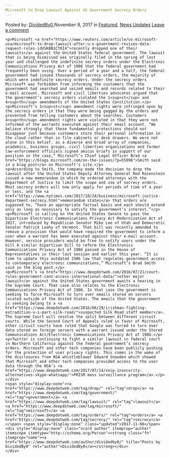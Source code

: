 ```yaml
---
Microsoft to Drop Lawsuit Against US Government Secrecy Orders
---
```

<article class="post-listing post-23435 post type-post status-publish format-standard has-post-thumbnail hentry  tag-drop tag-government tag-lawsuit tag-microsoft tag-orders tag-secrecy">
    <div class="post-inner">
        <span>Posted by: <a href="https://www.deepdotweb.com/author/dividedby0/" title="">DividedBy0 </a></span>
    <span>November 8, 2017</span>
    <span>in <a href="https://www.deepdotweb.com/category/deepdot-news/" rel="category tag">Featured</a>, <a href="https://www.deepdotweb.com/category/news-updates/" rel="category tag">News Updates</a></span>
    <span><a href="https://www.deepdotweb.com/2017/11/08/microsoft-drop-lawsuit-us-government-secrecy-orders/#respond">Leave a comment</a></span>
    </p>
    <div class="clear"></div>
    
    <p>Microsoft <a href="https://www.reuters.com/article/us-microsoft-usa/microsoft-to-drop-lawsuit-after-u-s-government-revises-data-request-rules-idUSKBN1CT0I4">recently dropped one of their lawsuits</a> against the United States federal government. The lawsuit that is being dismissed was originally filed in the spring of last year and challenged the indefinite secrecy orders under the Electronic Communications Privacy Act of 1986 that the federal government had frequently been using. Over a period of a year and a half, the federal government had issued thousands of secrecy orders, the majority of which were indefinite secrecy orders. Under the secrecy orders Microsoft was forbidden from informing the customers that the government had searched and seized emails and records related to their e-mail account. Microsoft and civil liberties advocates argued that the government’s secrecy orders violated the 1<sup>st</sup> and 4<sup>th</sup> amendments of the United States Constitution.</p>
    <p>Microsoft’s 1<sup>st</sup> amendment rights were infringed upon by the secrecy orders in that they were being gagged by the orders and prevented from telling customers about the searches. Customers 4<sup>th</sup> amendment rights were violated in that they were not informed of the warrants executed against their email account. “We believe strongly that these fundamental protections should not disappear just because customers store their personal information in the cloud rather than in file cabinets or desk drawers. We were not alone in this belief, as a diverse and broad array of companies, academics, business groups, civil liberties organizations and former law-enforcement officials signed amicus briefs in support of our position in the case,” Microsoft’s Chief Legal Officer Brad <a href="https://blogs.microsoft.com/on-the-issues/?p=55096">Smith said in a blog post</a> on Microsoft’s site.</p>
    <p>According to Smith, the company made the decision to drop the lawsuit after the United States Deputy Attorney General Rod Rosenstein issued a new memorandum in which he ordered attorneys with the Department of Justice to limit the scope and use of secrecy orders. Most secrecy orders will now only apply for periods of time of a year or less, and the <a href="https://www.nytimes.com/2017/10/24/business/microsoft-justice-department-secrecy.html">memorandum states</a> that orders are supposed to, “have an appropriate factual basis and each should extend only as long as necessary to satisfy the government’s interest.”</p>
    <p>Microsoft is calling on the United States Senate to pass the bipartisan Electronic Communications Privacy Act Modernization Act of 2017, introduced by Republican Senator Mike Lee of Utah and Democratic Senator Patrick Leahy of Vermont. That bill was recently amended to remove a provision that would have required the government to inform a user when a warrant has been executed against their e-mail account. However, service providers would be free to notify users under the bill A similar bipartisan bill to reform the Electronics Communications Privacy Act of 1986 passed in the House of Representatives in their last session and earlier this year. “It is time to update this outdated 1986 law that regulates government access to contemporary electronic communications,” Microsoft’s Brad Smith said in the blog post.</p>
    <p>Microsoft’s <a href="https://www.deepdotweb.com/2016/07/21/court-rules-government-cant-access-international-data/">other major lawsuit</a> against the United States government awaits a hearing in the Supreme Court. That case also relates to the Electronic Communications Privacy Act of 1986. In that case the government is seeking to force Microsoft to turn over emails stored on servers located outside of the United States. The emails that the government is seeking belong to a <a href="https://www.deepdotweb.com/2016/06/29/irishman-fighting-extradition-u-s-part-silk-road/">suspected Silk Road staff member</a>. The Supreme Court will resolve the split between different circuit courts. While the Second Court of Appeals ruled in favor of Microsoft, other circuit courts have ruled that Google was forced to turn over data stored on foreign servers with a warrant issued under the Stored Communications Act/Electronic Communications Privacy Act of 1986.</p>
    <p>Twitter is continuing to fight a similar lawsuit in federal court in Northern California against the federal government’s secrecy orders. Microsoft and other tech companies have been publicly pushing for the protection of user privacy rights. This comes in the wake of the disclosures from NSA whistleblower Edward Snowden which showed that Microsoft and other tech companies provided access to the user data through the NSA’s <a href="https://www.deepdotweb.com/2017/07/14/voip-insecurity-alternatives-skype-whatsapp/">PRISM mass surveillance program</a>.</p>
    </div>
    <span style="display:none"><a href="https://www.deepdotweb.com/tag/drop/" rel="tag">drop</a> <a href="https://www.deepdotweb.com/tag/government/" rel="tag">government</a> <a href="https://www.deepdotweb.com/tag/lawsuit/" rel="tag">lawsuit</a> <a href="https://www.deepdotweb.com/tag/microsoft/" rel="tag">microsoft</a> <a href="https://www.deepdotweb.com/tag/orders/" rel="tag">orders</a> <a href="https://www.deepdotweb.com/tag/secrecy/" rel="tag">secrecy</a></span> <span style="display:none" class="updated">2017-11-08</span>
    <div style="display:none" class="vcard author" itemprop="author" itemscope itemtype="http://schema.org/Person"><strong class="fn" itemprop="name"><a href="https://www.deepdotweb.com/author/dividedby0/" title="Posts by DividedBy0" rel="author">DividedBy0</a></strong></div>
    </div>
</article>

